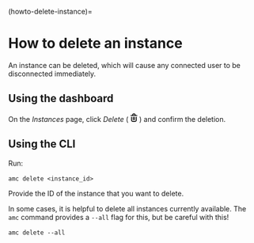 (howto-delete-instance)=
# How to delete an instance

An instance can be deleted, which will cause any connected user to be disconnected immediately.

## Using the dashboard

On the *Instances* page, click *Delete* ( ![delete application icon](/images/icons/delete-icon.png) ) and confirm the deletion.

## Using the CLI

Run:

    amc delete <instance_id>

Provide the ID of the instance that you want to delete.

In some cases, it is helpful to delete all instances currently available.
The `amc` command provides a `--all` flag for this, but be careful with this!

    amc delete --all
